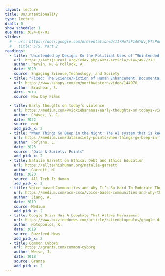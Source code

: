 ```yaml
---
layout: lecture
title: Un/Intentionality
type: lecture
draft: 0
show_schedule: 1
due_date: 2024-07-01
slides:
  # - url: https://docs.google.com/presentation/d/117HoTsF1A6YNvjVTsPdqg2clLcyAGYYn0QDRmTbCQFs/edit?usp=sharing
  #   title: STS, Part 2
readings:
  - title: 'Unintended by Design: On the Political Uses of “Unintended Consequences”'
    url: https://estsjournal.org/index.php/ests/article/view/497/273
    author: Parvin, N. & Pollock, A.
    date: 2020
    source: Engaging Science,Technology, and Society
  - title: "Fixed: The Science/Fiction of Human Enhancement (Documentary Film)"
    url: https://www.kanopy.com/en/northwestern/video/144970
    author: Brashear, R.
    date: 2013
    source: New Day Films
  
  - title: Early thoughts on today’s violence
    url: https://medium.com/@vickiebananas/early-thoughts-on-todays-violence-bb57d8c4df28
    author: Chávez, V. C. 
    date: 2022
    source: Med
    add_pick_x: 2
  - title: "When Things Go Beep in the Night: The AI system that is keeping me alive is ruining my life"
    url: https://medium.com/datasociety-points/when-things-go-beep-in-the-night-85318c59b90d
    author: Forlano, L.
    date: 2023
    source: "Data & Society: Points"
    add_pick_x: 2
  - title: Natalie Garrett on Ethical Debt and Ethics Education
    url: https://alltechishuman.org/natalie-garrett
    author: Garrett, N.
    date: 2020
    source: All Tech Is Human
    add_pick_x: 2
  - title: Voice-based Communities and Why It’s So Hard To Moderate Them
    url: https://medium.com/acm-cscw/voice-based-communities-and-why-they-are-so-hard-to-moderate-b3339c1f0f6a
    author: Jiang, A.
    date: 2019
    source: Medium
    add_pick_x: 2
  - title: Google Drive Has A Loophole That Allows Harassment
    url: https://www.buzzfeednews.com/article/katienotopoulos/google-drive-harassment-remove-shared
    author: Notopoulos, K. 
    date: 2019
    source: Buzzfeed News
    add_pick_x: 2
  - title: Common Cyborg
    url: https://granta.com/common-cyborg
    author: Weise, J.
    date: 2018
    source: Granta
    add_pick_x: 2
---
```


